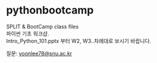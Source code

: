 # pythonbootcamp
SPLIT &amp; BootCamp class files <br>
파이썬 기초 워크샵.<br>
Intro_Python_101.pptx 부터 W2, W3..차례대로 보시기 바랍니다.

질문: yoonlee78@snu.ac.kr
